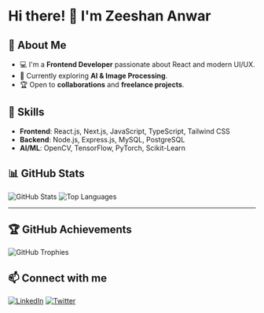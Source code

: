 # Hi there! 👋 I'm Zeeshan Anwar

## 🔹 About Me
- 💻 I'm a **Frontend Developer** passionate about React and modern UI/UX.
- 🧠 Currently exploring **AI & Image Processing**.
- 🏆 Open to **collaborations** and **freelance projects**.

## 🌟 Skills
- **Frontend**: React.js, Next.js, JavaScript, TypeScript, Tailwind CSS
- **Backend**: Node.js, Express.js, MySQL, PostgreSQL
- **AI/ML**: OpenCV, TensorFlow, PyTorch, Scikit-Learn

## 📊 GitHub Stats
![GitHub Stats](https://github-readme-stats.vercel.app/api?username=zeeshanwar&show_icons=true&theme=github_dark)
![Top Languages](https://github-readme-stats.vercel.app/api/top-langs/?username=zeeshanwar&layout=compact&theme=github_dark)

---

## 🏆 GitHub Achievements
![GitHub Trophies](https://github-profile-trophy.vercel.app/?username=zeeshanwar&theme=dracula&margin-w=5)

## 📫 Connect with me
[![LinkedIn](https://img.shields.io/badge/LinkedIn-blue?style=for-the-badge&logo=linkedin)](https://linkedin.com/in/yourprofile)
[![Twitter](https://img.shields.io/badge/Twitter-blue?style=for-the-badge&logo=twitter)](https://twitter.com/yourprofile)
